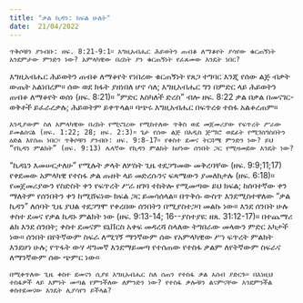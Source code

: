 ```yaml
---
title: "ቃል ኪዳን: ክፍል ሁለት"
date:  21/04/2022
---
```


`ጥቅሶቹን ያንብቡ: ዘፍ. 8:21-9:1። እግዚአብሔር ሕይወትን ጠብቆ ለማቆየት ያሳየው ቁርጠኝነት አንደምታው ምንድን ነው? አምላካዊው በረከት ያን ቁርጠኝነት የፈጸመው እንዴት ነበር?`

እግዚአብሔር ሕይወትን ጠብቆ ለማቆየት የነበረው ቁርጠኝነት የጸጋ ተግባር እንጂ የሰው ልጅ ብቃት ውጤት አልነበረም። ሰው ወደ ክፋት ያዘነበለ ሆኖ ሳለ; እግዚአብሔር ግን በምድር ላይ ሕይወትን ጠብቆ ለማቆየት ወሰነ (ዘፍ. 8:21)። “ምድር እስካለች ድረስ” ብሎ ዘፍ. 8:22 ቃል በቃል በመናገር-ወቅቶች ይፈራረቃሉ; ሕይወትም ይቀጥላል። ባጭሩ እግዚአብሔር በፍጥረቱ ተስፋ አልቆረጠም።

`እንዲያውም ስለ አምላካዊው በረከት የሚናገረው የሚከተለው ጥቅስ ወደ መጀመሪያው የፍጥረት ሥራው ይመልሰናል (ዘፍ. 1:22; 28; ዘፍ. 2:3)። ጌታ የሰው ልጅ በአዲስ ጅማሮ ወደፊት የሚገሰግስበትን ዕድል እየሰጠ ነበር። ጥቅሶቹን ያንብቡ: ዘፍ. 9:8-17። የቀስተ ደመና ትርጓሜ ምንድን ነው? ይህ “የኪዳን ምልክት” (ዘፍ. 9:13) ሌላኛው የኪዳን ምልክት ከሆነው ሰንበት ጋር የሚዛመደው እንዴት ነው?`

“ኪዳኔን እመሠርታለሁ” የሚሉት ቃላት ለሦስት ጊዜ ተደጋግመው መቅረባቸው (ዘፍ. 9:9;11;17) የቀደመው አምላካዊ የተስፋ ቃል ጡዘት ላይ መድረሱንና ፍጻሜውን ያመለክታሉ (ዘፍ. 6:18)። የመጀመሪያውን የስድስት ቀን የፍጥረት ሥራ ዘገባ ተከትሎ የሚመጣው ይህ ክፍል; ከሰባተኛው ቀን ማለትም የሰንበትን ቀን ከሚሸፍነው ክፍል ጋር ይመሳሰላል። በጥቅሱ ውስጥ እንደሚስተዋለው “ቃል ኪዳን” ለሰባት ጊዜ ያህል ተደጋግሞ የቀረበው ሰንበትን በሚያስተጋባ መልኩ ነው። እንደ ሰንበት ሁሉ ቀስተ ደመና የቃል ኪዳኑ ምልክት ነው (ዘፍ. 9:13-14; 16--ያስተያዩ: ዘጸ. 31:12-17)። በተጨማሪ ልክ እንደ ሰንበት; ቀስተ ደመናም ዩኒቨርስ አቀፍ መዳረሻ ስላለው ትግበራው መላውን ምድር አካታች ነው። ሰንበት በየትኛውም ስፍራ ለሚገኝ ማንኛውም ሰው የአምላካዊው ሥነ ፍጥረት ምልክት እንደሆነ ሁሉ; የጥፋት ውሃ ዳግመኛ እንደማይመጣ የተሰጠው የተስፋ ቃልም ለየትኛውም ስፍራና ለማንኛውም ሰው ጭምር ነው።

`በሚቀጥለው ጊዜ ቀስተ ደመናን ሲያዩ እግዚአብሔር ስለ ሰጠን የተስፋ ቃል አሰብ ያድርጉ። በእነዚህ ተስፋዎች ላይ እምነት መጣል የምንችለው ለምንድን ነው? የተስፋ ቃሎቹን ልናምናቸው እንደምንችል ቀስተደመናው እንዴት ሊያሳየን ይችላል?`